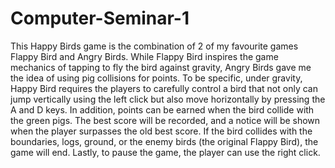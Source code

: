 # Computer-Seminar-1

This Happy Birds game is the combination of 2 of my favourite games Flappy Bird and
Angry Birds. While Flappy Bird inspires the game mechanics of tapping to fly the bird
against gravity, Angry Birds gave me the idea of using pig collisions for points.
To be specific, under gravity, Happy Bird requires the players to carefully control a
bird that not only can jump vertically using the left click but also move horizontally by
pressing the A and D keys. In addition, points can be earned when the bird collide with
the green pigs. The best score will be recorded, and a notice will be shown when the
player surpasses the old best score. If the bird collides with the boundaries, logs, ground,
or the enemy birds (the original Flappy Bird), the game will end. Lastly, to pause the
game, the player can use the right click.
